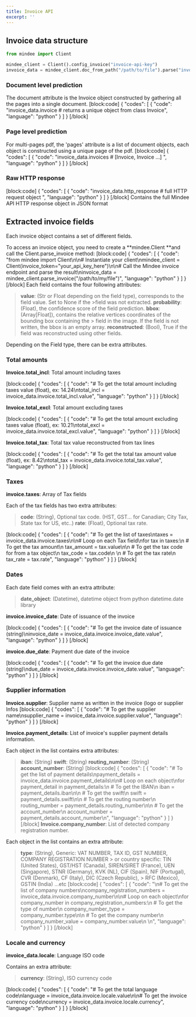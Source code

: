 ```yaml
---
title: Invoice API
excerpt: ''
---
```


## Invoice data structure

```python
from mindee import Client

mindee_client = Client().config_invoice("invoice-api-key")
invoice_data = mindee_client.doc_from_path("/path/to/file").parse("invoice")
```

### Document level prediction

The document attribute is the Invoice object constructed by gathering all the pages into a single document.
[block:code]
{
  "codes": [
    {
      "code": "invoice_data.invoice # returns a unique object from class Invoice",
      "language": "python"
    }
  ]
}
[/block]

### Page level prediction

For multi-pages pdf, the 'pages' attribute is a list of document objects, each object is constructed using a unique page of the pdf.
[block:code]
{
  "codes": [
    {
      "code": "invoice_data.invoices # [Invoice, Invoice ...] ",
      "language": "python"
    }
  ]
}
[/block]
### Raw HTTP response
[block:code]
{
  "codes": [
    {
      "code": "invoice_data.http_response # full HTTP request object ",
      "language": "python"
    }
  ]
}
[/block]
Contains the full Mindee API HTTP response object in JSON format


## Extracted invoice fields

Each invoice object contains a set of different fields.


To access an invoice object, you need to create a **mindee.Client **and call the Client.parse_invoice method:
[block:code]
{
  "codes": [
    {
      "code": "from mindee import Client\n\n# Instantiate your client\nmindee_client = Client(invoice_token=\"your_api_key_here\")\n\n# Call the Mindee invoice endpoint and parse the result\ninvoice_data = mindee_client.parse_invoice(\"/path/to/my/file\")",
      "language": "python"
    }
  ]
}
[/block]
Each field contains the four following attributes:


> **value**: (Str or Float depending on the field type), corresponds to the field value. Set to None if the >field was not extracted.
> **probability**: (Float), the confidence score of the field prediction.
> **bbox**: (Array[Float]), contains the relative vertices coordinates of the bounding box containing the > field in the image. If the field is not written, the bbox is an empty array. 
> **reconstructed**: (Bool), True if the field was reconstructed using other fields.

Depending on the Field type, there can be extra attributes.


### Total amounts
 

 **Invoice.total_incl**: Total amount including taxes

[block:code]
{
  "codes": [
    {
      "code": "# To get the total amount including taxes value (float), ex: 14.24\ntotal_incl = invoice_data.invoice.total_incl.value",
      "language": "python"
    }
  ]
}
[/block]
 

 **Invoice.total_excl**: Total amount excluding taxes

[block:code]
{
  "codes": [
    {
      "code": "# To get the total amount excluding taxes value (float), ex: 10.21\ntotal_excl = invoice_data.invoice.total_excl.value",
      "language": "python"
    }
  ]
}
[/block]
 

**Invoice.total_tax**: Total tax value reconstructed from tax lines


[block:code]
{
  "codes": [
    {
      "code": "# To get the total tax amount value (float), ex: 8.42\ntotal_tax = invoice_data.invoice.total_tax.value",
      "language": "python"
    }
  ]
}
[/block]
 
### Taxes
 

**invoice.taxes**: Array of Tax fields

Each of the tax fields has two extra attributes:


> **code**: (String), Optional tax code. (HST, GST... for Canadian; City Tax, State tax for US, etc..)
> **rate**: (Float), Optional tax rate.

[block:code]
{
  "codes": [
    {
      "code": "# To get the list of taxes\ntaxes = invoice_data.invoice.taxes\n\n# Loop on each Tax field\nfor tax in taxes:\n   # To get the tax amount\n   tax_amount = tax.value\n\n   # To get the tax code for from a tax object\n   tax_code = tax.code\n  \n   # To get the tax rate\n   tax_rate = tax.rate",
      "language": "python"
    }
  ]
}
[/block]
### Dates
 

Each date field comes with an extra attribute:

> **date_object**: (Datetime), datetime object from python datetime.date library
 

 **invoice.invoice_date**: Date of issuance of the invoice

[block:code]
{
  "codes": [
    {
      "code": "# To get the invoice date of issuance (string)\ninvoice_date = invoice_data.invoice.invoice_date.value",
      "language": "python"
    }
  ]
}
[/block]
 

**invoice.due_date**: Payment due date of the invoice

[block:code]
{
  "codes": [
    {
      "code": "# To get the invoice due date (string)\ndue_date = invoice_data.invoice.invoice_date.value",
      "language": "python"
    }
  ]
}
[/block]
### Supplier information
 

 **Invoice.supplier**: Supplier name as written in the invoice (logo or supplier Infos
[block:code]
{
  "codes": [
    {
      "code": "# To get the supplier name\nsupplier_name = invoice_data.invoice.supplier.value",
      "language": "python"
    }
  ]
}
[/block]
 

**Invoice.payment_details**: List of invoice's supplier payment details information.

Each object in the list contains extra attributes:

> **iban**: (String)
> **swift**: (String)
> **routing_number**: (String)
> **account_number**: (String)
[block:code]
{
  "codes": [
    {
      "code": "# To get the list of payment details\npayment_details = invoice_data.invoice.payment_details\n\n# Loop on each object\nfor payment_detail in payment_details:\n   # To get the IBAN\n   iban = payment_details.iban\n\n   # To get the swift\n   swift = payment_details.swift\n\n   # To get the routing number\n   routing_number = payment_details.routing_number\n\n   # To get the account_number\n   account_number = payment_details.account_number\n",
      "language": "python"
    }
  ]
}
[/block]
**Invoice.company_number**:  List of detected company registration number.

Each object in the list contains an extra attribute:

> **type**: (String), Generic: VAT NUMBER, TAX ID, GST NUMBER, COMPANY REGISTRATION NUMBER > or country specific: TIN (United States), GST/HST (Canada), SIREN/SIRET (France), UEN (Singapore), 
> STNR (Germany), KVK (NL), CIF (Spain), NIF (Portugal), CVR (Denmark), CF (Italy), DIC (Czech Republic), > RFC (Mexico), GSTIN (India) ...etc
[block:code]
{
  "codes": [
    {
      "code": "\n# To get the list of company numbers\ncompany_registration_numbers = invoice_data.invoice.company_number\n\n# Loop on each object\nfor company_number in company_registration_numbers:\n   # To get the type of number\n   company_number_type = company_number.type\n\n   # To get the company number\n   company_number_value = company_number.value\n \n",
      "language": "python"
    }
  ]
}
[/block]
### Locale and currency
 

**invoice_data.locale**: Language ISO code

Contains an extra attribute:
> **currency**: (String), ISO currency code

[block:code]
{
  "codes": [
    {
      "code": "# To get the total language code\nlanguage = invoice_data.invoice.locale.value\n\n# To get the invoice currency code\ncurrency = invoice_data.invoice.locale.currency",
      "language": "python"
    }
  ]
}
[/block]